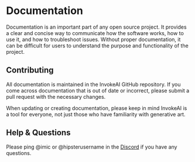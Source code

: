 # Documentation

Documentation is an important part of any open source project. It provides a clear and concise way to communicate how the software works, how to use it, and how to troubleshoot issues. Without proper documentation, it can be difficult for users to understand the purpose and functionality of the project. 

## Contributing

All documentation is maintained in the InvokeAI GitHub repository. If you come across documentation that is out of date or incorrect, please submit a pull request with the necessary changes. 

When updating or creating documentation, please keep in mind InvokeAI is a tool for everyone, not just those who have familiarity with generative art. 

## Help & Questions

Please ping @imic or @hipsterusername in the [Discord](https://discord.com/channels/1020123559063990373/1049495067846524939) if you have any questions.